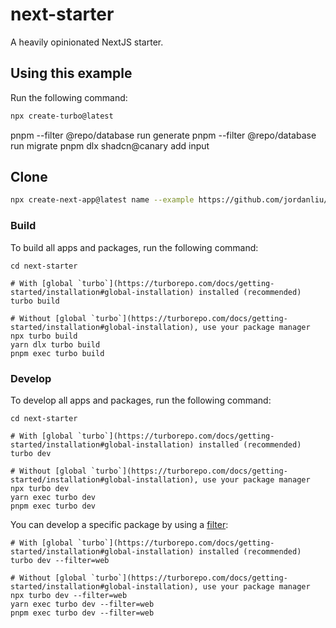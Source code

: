 # next-starter

A heavily opinionated NextJS starter.

## Using this example

Run the following command:

```sh
npx create-turbo@latest
```

pnpm --filter @repo/database run generate
pnpm --filter @repo/database run migrate
pnpm dlx shadcn@canary add input

## Clone

```sh
npx create-next-app@latest name --example https://github.com/jordanliu/next-starter --use-pnpm
```

### Build

To build all apps and packages, run the following command:

```
cd next-starter

# With [global `turbo`](https://turborepo.com/docs/getting-started/installation#global-installation) installed (recommended)
turbo build

# Without [global `turbo`](https://turborepo.com/docs/getting-started/installation#global-installation), use your package manager
npx turbo build
yarn dlx turbo build
pnpm exec turbo build
```

### Develop

To develop all apps and packages, run the following command:

```
cd next-starter

# With [global `turbo`](https://turborepo.com/docs/getting-started/installation#global-installation) installed (recommended)
turbo dev

# Without [global `turbo`](https://turborepo.com/docs/getting-started/installation#global-installation), use your package manager
npx turbo dev
yarn exec turbo dev
pnpm exec turbo dev
```

You can develop a specific package by using a [filter](https://turborepo.com/docs/crafting-your-repository/running-tasks#using-filters):

```
# With [global `turbo`](https://turborepo.com/docs/getting-started/installation#global-installation) installed (recommended)
turbo dev --filter=web

# Without [global `turbo`](https://turborepo.com/docs/getting-started/installation#global-installation), use your package manager
npx turbo dev --filter=web
yarn exec turbo dev --filter=web
pnpm exec turbo dev --filter=web
```
